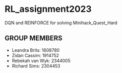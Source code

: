# RL_assignment2023
DQN and REINFORCE for solving Minihack_Quest_Hard

## GROUP MEMBERS

- Leandra Brits: 1608780
- Zidan Cassim: 1914752
- Rebekah van Wyk: 2344005
- Richard Sims: 2304453
